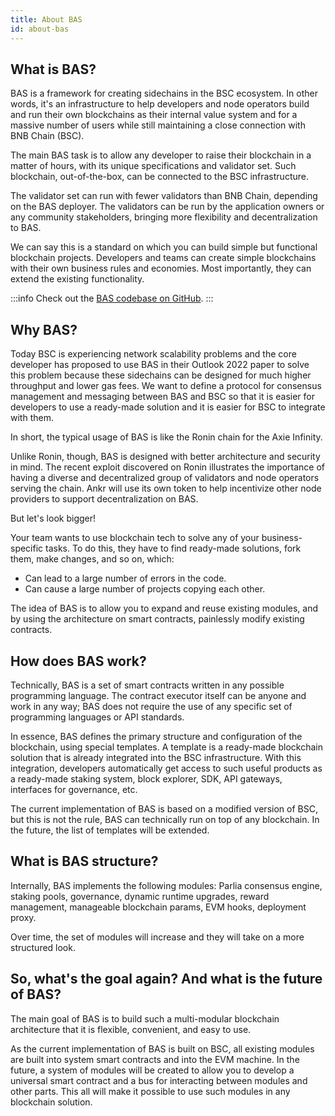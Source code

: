 ```yaml
---
title: About BAS
id: about-bas
---
```


## What is BAS?

BAS is a framework for creating sidechains in the BSC ecosystem. In other words, it's an infrastructure to help developers and node operators build and run their own blockchains as their internal value system and for a massive number of users while still maintaining a close connection with BNB Chain (BSC).

The main BAS task is to allow any developer to raise their blockchain in a matter of hours, with its unique specifications and validator set. Such blockchain, out-of-the-box, can be connected to the BSC infrastructure.

The validator set can run with fewer validators than BNB Chain, depending on the BAS deployer. The validators can be run by the application owners or any community stakeholders, bringing more flexibility and decentralization to BAS.  

We can say this is a standard on which you can build simple but functional blockchain projects. Developers and teams can create simple blockchains with their own business rules and economies. Most importantly, they can extend the existing functionality.

:::info
Check out the [BAS codebase on GitHub](https://github.com/Ankr-network?q=bas). 
:::


## Why BAS?

Today BSC is experiencing network scalability problems and the core developer has proposed to use BAS in their Outlook 2022 paper to solve this problem because these sidechains can be designed for much higher throughput and lower gas fees. We want to define a protocol for consensus management and messaging between BAS and BSC so that it is easier for developers to use a ready-made solution and it is easier for BSC to integrate with them.

In short, the typical usage of BAS is like the Ronin chain for the Axie Infinity.

Unlike Ronin, though, BAS is designed with better architecture and security in mind. The recent exploit discovered on Ronin illustrates the importance of having a diverse and decentralized group of validators and node operators serving the chain. Ankr will use its own token to help incentivize other node providers to support decentralization on BAS.

But let's look bigger!

Your team wants to use blockchain tech to solve any of your business-specific tasks. To do this, they have to find ready-made solutions, fork them, make changes, and so on, which:

* Can lead to a large number of errors in the code.
* Can cause a large number of projects copying each other.

The idea of BAS is to allow you to expand and reuse existing modules, and by using the architecture on smart contracts, painlessly modify existing contracts. 


## How does BAS work? 

Technically, BAS is a set of smart contracts written in any possible programming language. The contract executor itself can be anyone and work in any way; BAS does not require the use of any specific set of programming languages or API standards. 

In essence, BAS defines the primary structure and configuration of the blockchain, using special templates. A template is a ready-made blockchain solution that is already integrated into the BSC infrastructure. With this integration, developers automatically get access to such useful products as a ready-made staking system, block explorer, SDK, API gateways, interfaces for governance, etc. 

The current implementation of BAS is based on a modified version of BSC, but this is not the rule, BAS can technically run on top of any blockchain. In the future, the list of templates will be extended.


## What is BAS structure? 

Internally, BAS implements the following modules: Parlia consensus engine, staking pools, governance, dynamic runtime upgrades, reward management, manageable blockchain params, EVM hooks, deployment proxy. 

Over time, the set of modules will increase and they will take on a more structured look. 


## So, what's the goal again? And what is the future of BAS? 

The main goal of BAS is to build such a multi-modular blockchain architecture that it is flexible, convenient, and easy to use.

As the current implementation of BAS is built on BSC, all existing modules are built into system smart contracts and into the EVM machine. In the future, a system of modules will be created to allow you to develop a universal smart contract and a bus for interacting between modules and other parts. This all will make it possible to use such modules in any blockchain solution.